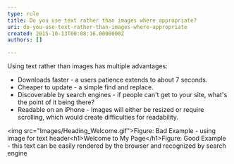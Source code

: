 ```yaml
---
type: rule
title: Do you use text rather than images where appropriate?
uri: do-you-use-text-rather-than-images-where-appropriate
created: 2015-10-13T00:08:16.0000000Z
authors: []

---
```


Using text rather than images has multiple advantages:


- Downloads faster - a users patience extends to about 7 seconds.
- Cheaper to update - a simple find and replace.
- Discoverable by search engines - if people can't get to your site, what's the point of it being there?
- Readable on an iPhone - Images will either be resized or require scrolling, which would create difficulties for readability.


 &lt;img src="Images/Heading\_Welcome.gif"&gt;Figure: Bad Example - using image for text header&lt;h1&gt;Welcome to My Page&lt;/h1&gt;Figure: Good Example - this text can be easily rendered  by the browser and recognized by search engine
